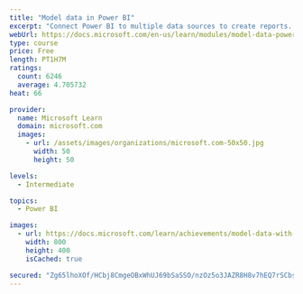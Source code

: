 ```yaml
---
title: "Model data in Power BI"
excerpt: "Connect Power BI to multiple data sources to create reports. Define the relationship between your data sources."
webUrl: https://docs.microsoft.com/en-us/learn/modules/model-data-power-bi/
type: course
price: Free
length: PT1H7M
ratings:
  count: 6246
  average: 4.705732
heat: 66

provider:
  name: Microsoft Learn
  domain: microsoft.com
  images:
    - url: /assets/images/organizations/microsoft.com-50x50.jpg
      width: 50
      height: 50

levels:
  - Intermediate

topics:
  - Power BI

images:
  - url: https://docs.microsoft.com/learn/achievements/model-data-with-power-bi-desktop-social.png
    width: 800
    height: 400
    isCached: true

secured: "Zg65lhoXOf/HCbj8CmgeOBxWhUJ69bSaSSO/nzOz5o3JAZR8H8v7hEQ7rSCbsy6OVEl9zVmEr63yHOcaUebHhMAUgtpjdnClgip44do/fv+RL1w2mGfLj8k++oHMyg/r1TJGftHEjf9V6OGGqgMLxo8G5zRw1KvU9jEBc4ztVXWJeedVPOG+AK5CnIJW2Lu8sdyzFpUcyv3GTE9er+wof/fsNkyWcligxulOOrSqo/VAXvr6QbGS2WQQ77qIHaucAoGz6tHXvg6Xrs8tYl8YSYOgVMkXDOPyU2X8eZBH6GMg1F5SEyAxnT15jDp+DC6/QLYc1/4Z7VOFYLZZMLFlQibsx3gradTE5Ig6kcajKX4dX4DNfweYurJJMSsK3xlzHfkwZRUsobDmEIE3qmkYgT3HoxcGfDuk/2TpYwFXDxs=;+Yvo5rxQKxCv/csYpiNdAQ=="
---
```


